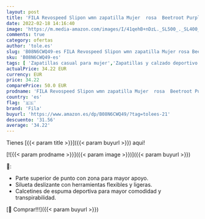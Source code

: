 ```yaml
---
layout: post
title: 'FILA Revospeed Slipon wmn zapatilla Mujer  rosa  Beetroot Purple   38 EU'
date: 2022-02-18 14:16:40
image: 'https://m.media-amazon.com/images/I/41qehB+nDzL._SL500_._SL400_.jpg'
comments: true
category: ofertas
author: 'tole.es'
slug: 'B08N6CWQ49-es FILA Revospeed Slipon wmn zapatilla Mujer rosa Beetroot...'
sku: 'B08N6CWQ49-es'
tags: [ 'Zapatillas casual para mujer','Zapatillas y calzado deportivo para mujer','Zapatos','Zapatos para mujer','Zapatos y complementos','fila','zapatilla', ]
actualPrice: 34.22 EUR
currency: EUR
price: 34.22
comparePrice: 50.0 EUR
prodname: 'FILA Revospeed Slipon wmn zapatilla Mujer  rosa  Beetroot Purple   38 EU'
country: 'es'
flag: '🇪🇸'
brand: 'Fila'
buyurl: 'https://www.amazon.es/dp/B08N6CWQ49/?tag=tolees-21'
descuento: '31.56'
average: '34.22'
---
```


Tienes [{{< param title >}}]({{< param buyurl >}}) aqui!

[![{{< param prodname >}}]({{< param image >}})]({{< param buyurl >}})

🔎:

- Parte superior de punto con zona para mayor apoyo.
- Silueta deslizante con herramientas flexibles y ligeras.
- Calcetines de espuma deportiva para mayor comodidad y transpirabilidad.

[🛒 Comprar!!!]({{< param buyurl >}})
